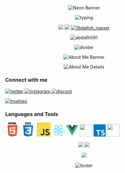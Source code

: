<!DOCTYPE html>
<html>

<head>
  <meta charset="UTF-8">
  <meta name="viewport" content="width=device-width, initial-scale=1">
  <title></title>
</head>

<body>
  <!-- Neon Header Banner -->
<p align="center">
  <img
    src="https://capsule-render.vercel.app/api?type=waving&height=220&color=0:0f0f0f,50:1a1a1a,100:0f0f0f& &fontColor=39FF14&fontAlignY=35&desc&descAlignY=55&section=header"
    alt="Neon Banner"
  />
</p>

<!-- Typing intro -->
<p align="center">
  <img src="https://readme-typing-svg.demolab.com?font=JetBrains+Mono&pause=1200&center=true&vCenter=true&width=800&color=39FF14&lines=Hi+%F0%9F%91%8B%2C+I'm+Abdalluh+Nasser+Ahmed+Mansour;Frontend+Developer+%7C+React+%7C+Vue+%7C+GSAP;I+build+smooth%2C+responsive+experiences"
       alt="typing" />
</p>

<!-- Quick stats badges -->
<p align="center">
  <img src="https://img.shields.io/badge/Focus-Frontend-808080?labelColor=111111&style=for-the-badge" />
  <img src="https://img.shields.io/badge/From-Egypt-808080?labelColor=111111&style=for-the-badge" />
  <a href="https://twitter.com/3bdalluh_nasser" target="blank">
    <img src="https://img.shields.io/twitter/follow/3bdalluh_nasser?style=for-the-badge&logo=twitter&labelColor=111111&color=FFFFFF&logoColor=808080" alt="3bdalluh_nasser" />
  </a>
</p>

<!-- View counter -->
<p align="center">
  <img src="https://komarev.com/ghpvc/?username=abdallh091&label=Profile%20views&color=808080&style=flat-square" alt="abdallh091" />
</p>

<!-- Divider -->
<p align="center">
  <img src="https://img.shields.io/badge/-_-111111?style=for-the-badge&logo=github&logoColor=FFFFFF&labelColor=111111&color=FFFFFF" alt="divider" />
</p>

<!-- About Me Banner -->
<p align="center">
  <img src="https://svg-banners.vercel.app/api?type=glitch&text1=💡%20About%20Me&width=800&height=100" alt="About Me Banner" />
</p>

<!-- About Me Details -->
<p align="center">
  <img src="https://readme-typing-svg.demolab.com?font=Fira+Code&size=20&pause=1000&color=39FF14&center=true&vCenter=true&width=700&lines=🔭+Currently+working+on:+Building+responsive+websites;🌱+Learning:+Advanced+React+hooks,+Tailwind+CSS,+TypeScript;👯+Collaborating+on:+React+and+Vue+projects;🤝+Need+help+with:+UI/UX+and+performance;👨‍💻+All+projects+on+GitHub;💬+Ask+me+about:+React,+Vue,+GSAP;📫+Email:+abdallhnasser2025@gmail.com;⚡+Fun+fact:+I+love+CSS+art+and+animations!" alt="About Me Details" />
</p>

<!-- Social Links -->
<h3 align="left">Connect with me</h3>
<p align="left">
  <a href="https://twitter.com/3bdalluh_nasser" target="blank">
    <img align="center" src="https://raw.githubusercontent.com/rahuldkjain/github-profile-readme-generator/master/src/images/icons/Social/twitter.svg" alt="twitter" height="30" width="40" />
  </a>
  <a href="https://instagram.com/abdallh_nasser777" target="blank">
    <img align="center" src="https://raw.githubusercontent.com/rahuldkjain/github-profile-readme-generator/master/src/images/icons/Social/instagram.svg" alt="instagram" height="30" width="40" />
  </a>
  <a href="https://discord.gg/3bdullah_Nasser" target="blank">
    <img align="center" src="https://raw.githubusercontent.com/rahuldkjain/github-profile-readme-generator/master/src/images/icons/Social/discord.svg" alt="discord" height="30" width="40" />
  </a>
</p>

<!-- Trophy -->
<p align="left">
  <a href="https://github.com/ryo-ma/github-profile-trophy">
    <img src="https://github-profile-trophy.vercel.app/?username=abdallh091&theme=onestar&no-bg=true&no-frame=true&title=Commit,Issues,Followers,Stars,PullRequest&margin-w=8&margin-h=8" alt="trophies" />
  </a>
</p>

<!-- Languages & Tools -->
<h3 align="left">Languages and Tools</h3>
<p align="left">
  <a href="https://www.w3.org/html/"><img src="https://raw.githubusercontent.com/devicons/devicon/master/icons/html5/html5-original-wordmark.svg" width="46" height="46" /></a>
  <a href="https://www.w3schools.com/css/"><img src="https://raw.githubusercontent.com/devicons/devicon/master/icons/css3/css3-original-wordmark.svg" width="46" height="46" /></a>
  <a href="https://developer.mozilla.org/en-US/docs/Web/JavaScript"><img src="https://raw.githubusercontent.com/devicons/devicon/master/icons/javascript/javascript-original.svg" width="46" height="46" /></a>
  <a href="https://react.dev"><img src="https://raw.githubusercontent.com/devicons/devicon/master/icons/react/react-original.svg" width="40" height="40" /></a>
  <a href="https://vuejs.org"><img src="https://raw.githubusercontent.com/devicons/devicon/master/icons/vuejs/vuejs-original.svg" width="40" height="40" /></a>
  <a href="https://tailwindcss.com"><img src="https://www.vectorlogo.zone/logos/tailwindcss/tailwindcss-icon.svg" width="40" height="40" /></a>
  <a href="https://www.typescriptlang.org"><img src="https://raw.githubusercontent.com/devicons/devicon/master/icons/typescript/typescript-original.svg" width="40" height="40" /></a>
  <a href="https://greensock.com/gsap/"><img src="https://raw.githubusercontent.com/gilbarbara/logos/master/logos/gsap.svg" width="40" height="40" /></a>
</p>

<!-- Stats -->
<p align="center">
  <img src="https://github-readme-stats.vercel.app/api/top-langs?username=abdallh091&show_icons=true&layout=compact&theme=chartreuse-dark&hide_border=true" height="150"/>
  <img src="https://github-readme-stats.vercel.app/api?username=abdallh091&show_icons=true&theme=chartreuse-dark&hide_border=true" height="150"/>
</p>
<p align="center">
  <img src="https://github-readme-streak-stats.herokuapp.com/?user=abdallh091&theme=chartreuse-dark&hide_border=true" height="150"/>
</p>

<!-- Footer -->
<p align="center">
  <img
    src="https://capsule-render.vercel.app/api?type=waving&height=120&color=0:0f0f0f,50:1a1a1a,100:0f0f0f&section=footer&reversal=true"
    alt="footer"
  />
</p>
</body>

</html>